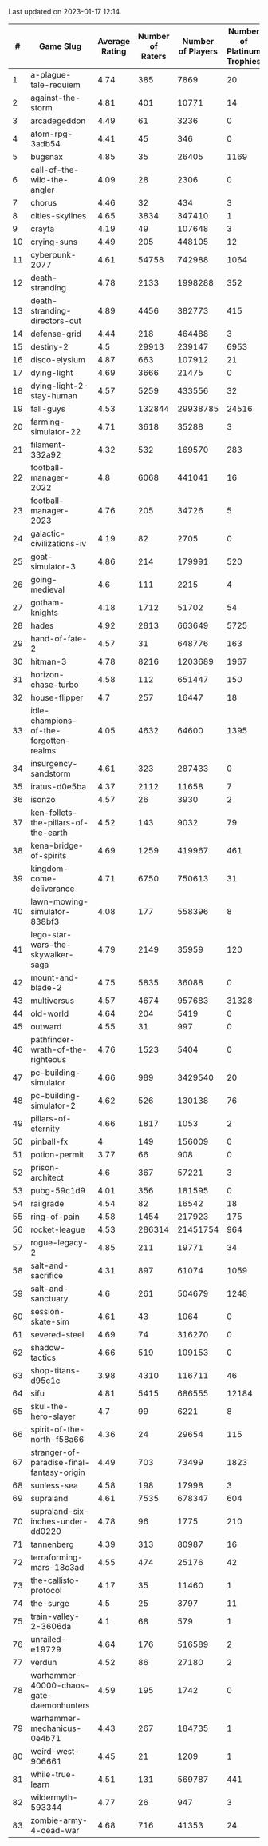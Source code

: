 Last updated on 2023-01-17 12:14.


|#|Game Slug|Average Rating|Number of Raters|Number of Players|Number of Platinum Trophies|Max Rarity (%)|
|---|---|---|---|---|---|---|
|1|a-plague-tale-requiem|4.74|385|7869|20|92|
|2|against-the-storm|4.81|401|10771|14|37|
|3|arcadegeddon|4.49|61|3236|0|90|
|4|atom-rpg-3adb54|4.41|45|346|0|98|
|5|bugsnax|4.85|35|26405|1169|97|
|6|call-of-the-wild-the-angler|4.09|28|2306|0|62|
|7|chorus|4.46|32|434|3|86|
|8|cities-skylines|4.65|3834|347410|1|72|
|9|crayta|4.19|49|107648|3|23|
|10|crying-suns|4.49|205|448105|12|66|
|11|cyberpunk-2077|4.61|54758|742988|1064|65|
|12|death-stranding|4.78|2133|1998288|352|91|
|13|death-stranding-directors-cut|4.89|4456|382773|415|91|
|14|defense-grid|4.44|218|464488|3|80|
|15|destiny-2|4.5|29913|239147|6953|94|
|16|disco-elysium|4.87|663|107912|21|28|
|17|dying-light|4.69|3666|21475|0|95|
|18|dying-light-2-stay-human|4.57|5259|433556|32|6|
|19|fall-guys|4.53|132844|29938785|24516|0.6|
|20|farming-simulator-22|4.71|3618|35288|3|77|
|21|filament-332a92|4.32|532|169570|283|93|
|22|football-manager-2022|4.8|6068|441041|16|49|
|23|football-manager-2023|4.76|205|34726|5|79|
|24|galactic-civilizations-iv|4.19|82|2705|0|79|
|25|goat-simulator-3|4.86|214|179991|520|91|
|26|going-medieval|4.6|111|2215|4|68|
|27|gotham-knights|4.18|1712|51702|54|25|
|28|hades|4.92|2813|663649|5725|89|
|29|hand-of-fate-2|4.57|31|648776|163|72|
|30|hitman-3|4.78|8216|1203689|1967|47|
|31|horizon-chase-turbo|4.58|112|651447|150|88|
|32|house-flipper|4.7|257|16447|18|94|
|33|idle-champions-of-the-forgotten-realms|4.05|4632|64600|1395|4|
|34|insurgency-sandstorm|4.61|323|287433|0|5|
|35|iratus-d0e5ba|4.37|2112|11658|7|85|
|36|isonzo|4.57|26|3930|2|57|
|37|ken-follets-the-pillars-of-the-earth|4.52|143|9032|79|45|
|38|kena-bridge-of-spirits|4.69|1259|419967|461|94|
|39|kingdom-come-deliverance|4.71|6750|750613|31|30|
|40|lawn-mowing-simulator-838bf3|4.08|177|558396|8|85|
|41|lego-star-wars-the-skywalker-saga|4.79|2149|35959|120|97|
|42|mount-and-blade-2|4.75|5835|36088|0|25|
|43|multiversus|4.57|4674|957683|31328|75|
|44|old-world|4.64|204|5419|0|83|
|45|outward|4.55|31|997|0|72|
|46|pathfinder-wrath-of-the-righteous|4.76|1523|5404|0|50|
|47|pc-building-simulator|4.66|989|3429540|20|48|
|48|pc-building-simulator-2|4.62|526|130138|76|75|
|49|pillars-of-eternity|4.66|1817|1053|2|81|
|50|pinball-fx|4|149|156009|0|85|
|51|potion-permit|3.77|66|908|0|98|
|52|prison-architect|4.6|367|57221|3|29|
|53|pubg-59c1d9|4.01|356|181595|0|73|
|54|railgrade|4.54|82|16542|18|98|
|55|ring-of-pain|4.58|1454|217923|175|96|
|56|rocket-league|4.53|286314|21451754|964|78|
|57|rogue-legacy-2|4.85|211|19771|34|3|
|58|salt-and-sacrifice|4.31|897|61074|1059|91|
|59|salt-and-sanctuary|4.6|261|504679|1248|83|
|60|session-skate-sim|4.61|43|1064|0|27|
|61|severed-steel|4.69|74|316270|0|13|
|62|shadow-tactics|4.66|519|109153|0|0.1|
|63|shop-titans-d95c1c|3.98|4310|116711|46|97|
|64|sifu|4.81|5415|686555|12184|96|
|65|skul-the-hero-slayer|4.7|99|6221|8|95|
|66|spirit-of-the-north-f58a66|4.36|24|29654|115|65|
|67|stranger-of-paradise-final-fantasy-origin|4.49|703|73499|1823|98|
|68|sunless-sea|4.58|198|17998|3|36|
|69|supraland|4.61|7535|678347|604|99|
|70|supraland-six-inches-under-dd0220|4.78|96|1775|210|99|
|71|tannenberg|4.39|313|80987|16|88|
|72|terraforming-mars-18c3ad|4.55|474|25176|42|45|
|73|the-callisto-protocol|4.17|35|11460|1|93|
|74|the-surge|4.5|25|3797|11|94|
|75|train-valley-2-3606da|4.1|68|579|1|89|
|76|unrailed-e19729|4.64|176|516589|2|9|
|77|verdun|4.52|86|27180|2|76|
|78|warhammer-40000-chaos-gate-daemonhunters|4.59|195|1742|0|77|
|79|warhammer-mechanicus-0e4b71|4.43|267|184735|1|25|
|80|weird-west-906661|4.45|21|1209|1|85|
|81|while-true-learn|4.51|131|569787|441|93|
|82|wildermyth-593344|4.77|26|947|3|17|
|83|zombie-army-4-dead-war|4.68|716|41353|24|67|
